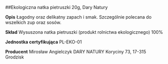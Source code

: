 ##Ekologiczna natka pietruszki 20g, Dary Natury

**Opis** Łagodny oraz delikatny zapach i smak. Szczególnie polecana do wszelkich zup oraz sosów. 

**Skład** Wysuszona natka pietruszki (produkt rolnictwa ekologicznego) 100%

**Jednostka certyfikująca** PL-EKO-01

**Producent** Mirosław Angielczyk DARY NATURY
Koryciny 73, 17-315 Grodzisk
